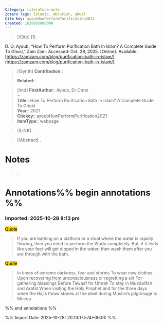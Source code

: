 ```yaml
---
Category: literature-note
Zotero Tags: islamic, ablution, ghusl
Cite Key: ayoubHowPerformPurification2021
Created: 1630605600000 
---
```


> [!Cite]
> [1]

D. O. Ayoub, “How To Perform Purification Bath In Islam? A Complete Guide To Ghusl,” Zam Zam. Accessed: Oct. 28, 2025. [Online]. Available: [https://zamzam.com/blog/purification-bath-in-islam/](https://zamzam.com/blog/purification-bath-in-islam/)

>[!Synth]
>**Contribution**:: 
>
>**Related**:: 
>

>[!md]
> **FirstAuthor**:: Ayoub, Dr Omar  
~    
> **Title**:: How To Perform Purification Bath In Islam? A Complete Guide To Ghusl  
> **Year**:: 2021   
> **Citekey**:: ayoubHowPerformPurification2021  
> **itemType**:: webpage    

> [!LINK] 
>.

> [!Abstract]
>.
> 
# Notes
>.


# Annotations%% begin annotations %%



### Imported: 2025-10-28 8:13 pm



<mark style="background-color: #ffd400">Quote</mark>
> If you are bathing on a platform or a stool where the water is rapidly flowing, then you need to perform the Wudu completely. But, if it feels like your feet will get dipped in the water, then wash them after you are through with the bath.

<mark style="background-color: #ffd400">Quote</mark>
> In times of extreme darkness, fear and storms
To wear new clothes
Upon recovering from unconsciousness or regretting a sin
For gathering blessings
Before Tawaaf for Umrah
To stay in Muzdalifah and Arafat
When visiting the Holy Prophet and for the three days when the Hajis throw stones at the devil during Muslim’s pilgrimage to Mecca


%% end annotations %%


%% Import Date: 2025-10-28T20:13:17.574+06:00 %%
